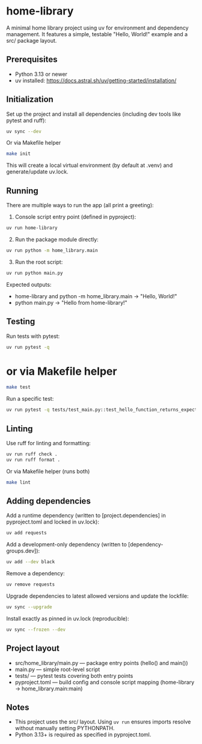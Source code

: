 # home-library

A minimal home library project using uv for environment and dependency management. It features a simple, testable "Hello, World!" example and a src/ package layout.

## Prerequisites
- Python 3.13 or newer
- uv installed: https://docs.astral.sh/uv/getting-started/installation/

## Initialization
Set up the project and install all dependencies (including dev tools like pytest and ruff):

```bash
uv sync --dev
```
Or via Makefile helper
```bash
make init
```

This will create a local virtual environment (by default at .venv) and generate/update uv.lock.

## Running
There are multiple ways to run the app (all print a greeting):

1) Console script entry point (defined in pyproject):
```bash
uv run home-library
```

2) Run the package module directly:
```bash
uv run python -m home_library.main
```

3) Run the root script:
```bash
uv run python main.py
```

Expected outputs:
- home-library and python -m home_library.main -> "Hello, World!"
- python main.py -> "Hello from home-library!"

## Testing
Run tests with pytest:
```bash
uv run pytest -q
```

# or via Makefile helper
```bash
make test
```

Run a specific test:
```bash
uv run pytest -q tests/test_main.py::test_hello_function_returns_expected_string
```

## Linting
Use ruff for linting and formatting:
```bash
uv run ruff check .
uv run ruff format .
```

Or via Makefile helper (runs both)
```bash
make lint
```

## Adding dependencies
Add a runtime dependency (written to [project.dependencies] in pyproject.toml and locked in uv.lock):
```bash
uv add requests
```

Add a development-only dependency (written to [dependency-groups.dev]):
```bash
uv add --dev black
```

Remove a dependency:
```bash
uv remove requests
```

Upgrade dependencies to latest allowed versions and update the lockfile:
```bash
uv sync --upgrade
```

Install exactly as pinned in uv.lock (reproducible):
```bash
uv sync --frozen --dev
```

## Project layout
- src/home_library/main.py — package entry points (hello() and main())
- main.py — simple root-level script
- tests/ — pytest tests covering both entry points
- pyproject.toml — build config and console script mapping (home-library -> home_library.main:main)

## Notes
- This project uses the src/ layout. Using `uv run` ensures imports resolve without manually setting PYTHONPATH.
- Python 3.13+ is required as specified in pyproject.toml.


